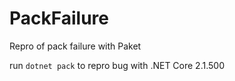 # PackFailure
Repro of pack failure with Paket

run `dotnet pack` to repro bug with .NET Core 2.1.500
